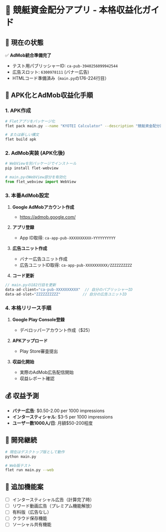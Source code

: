 # 📱 競艇資金配分アプリ - 本格収益化ガイド

## 🚀 現在の状態
✅ **AdMob統合準備完了**
- テスト用パブリッシャーID: `ca-pub-3940256099942544`
- 広告スロット: `6300978111` (バナー広告)
- HTMLコード準備済み（`main.py`の176-224行目）

## 📱 APK化とAdMob収益化手順

### 1. APK作成
```bash
# Fletアプリをパッケージ化
flet pack main.py --name "KYOTEI Calculator" --description "競艇資金配分計算ツール"

# または新しい構文
flet build apk
```

### 2. AdMob実装 (APK化後)
```python
# WebViewを別パッケージでインストール
pip install flet-webview

# main.pyのWebView部分を有効化
from flet_webview import WebView
```

### 3. 本番AdMob設定
1. **Google AdMobアカウント作成**
   - https://admob.google.com/
   
2. **アプリ登録**
   - App ID取得: `ca-app-pub-XXXXXXXXXX~YYYYYYYYYY`
   
3. **広告ユニット作成**
   - バナー広告ユニット作成
   - 広告ユニットID取得: `ca-app-pub-XXXXXXXXXX/ZZZZZZZZZZ`

4. **コード更新**
```javascript
// main.pyの182行目を更新
data-ad-client="ca-pub-XXXXXXXXXX"  // 自分のパブリッシャーID
data-ad-slot="ZZZZZZZZZZ"          // 自分の広告ユニットID
```

### 4. 本格リリース手順
1. **Google Play Console登録**
   - デベロッパーアカウント作成（$25）
   
2. **APKアップロード**
   - Play Store審査提出
   
3. **収益化開始**
   - 実際のAdMob広告配信開始
   - 収益レポート確認

## 💰 収益予測
- **バナー広告**: $0.50-2.00 per 1000 impressions
- **インタースティシャル**: $3-5 per 1000 impressions  
- **ユーザー数1000人/日**: 月額$50-200程度

## 🔧 開発継続
```bash
# 現在はデスクトップ版として動作
python main.py

# Web版テスト
flet run main.py --web
```

## 📝 追加機能案
- [ ] インタースティシャル広告（計算完了時）
- [ ] リワード動画広告（プレミアム機能解放）
- [ ] 有料版（広告なし）
- [ ] クラウド保存機能
- [ ] ソーシャル共有機能